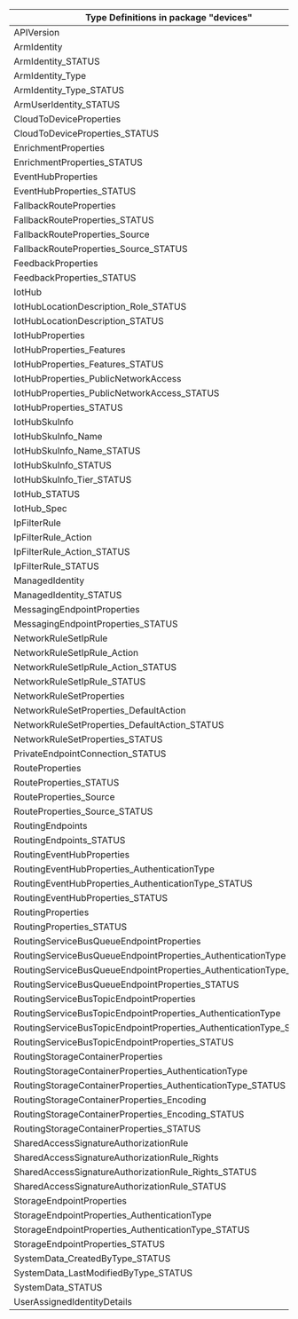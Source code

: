 | Type Definitions in package "devices"                              | v1api20210702 |
|--------------------------------------------------------------------|---------------|
| APIVersion                                                         | v1api20210702 |
| ArmIdentity                                                        | v1api20210702 |
| ArmIdentity_STATUS                                                 | v1api20210702 |
| ArmIdentity_Type                                                   | v1api20210702 |
| ArmIdentity_Type_STATUS                                            | v1api20210702 |
| ArmUserIdentity_STATUS                                             | v1api20210702 |
| CloudToDeviceProperties                                            | v1api20210702 |
| CloudToDeviceProperties_STATUS                                     | v1api20210702 |
| EnrichmentProperties                                               | v1api20210702 |
| EnrichmentProperties_STATUS                                        | v1api20210702 |
| EventHubProperties                                                 | v1api20210702 |
| EventHubProperties_STATUS                                          | v1api20210702 |
| FallbackRouteProperties                                            | v1api20210702 |
| FallbackRouteProperties_STATUS                                     | v1api20210702 |
| FallbackRouteProperties_Source                                     | v1api20210702 |
| FallbackRouteProperties_Source_STATUS                              | v1api20210702 |
| FeedbackProperties                                                 | v1api20210702 |
| FeedbackProperties_STATUS                                          | v1api20210702 |
| IotHub                                                             | v1api20210702 |
| IotHubLocationDescription_Role_STATUS                              | v1api20210702 |
| IotHubLocationDescription_STATUS                                   | v1api20210702 |
| IotHubProperties                                                   | v1api20210702 |
| IotHubProperties_Features                                          | v1api20210702 |
| IotHubProperties_Features_STATUS                                   | v1api20210702 |
| IotHubProperties_PublicNetworkAccess                               | v1api20210702 |
| IotHubProperties_PublicNetworkAccess_STATUS                        | v1api20210702 |
| IotHubProperties_STATUS                                            | v1api20210702 |
| IotHubSkuInfo                                                      | v1api20210702 |
| IotHubSkuInfo_Name                                                 | v1api20210702 |
| IotHubSkuInfo_Name_STATUS                                          | v1api20210702 |
| IotHubSkuInfo_STATUS                                               | v1api20210702 |
| IotHubSkuInfo_Tier_STATUS                                          | v1api20210702 |
| IotHub_STATUS                                                      | v1api20210702 |
| IotHub_Spec                                                        | v1api20210702 |
| IpFilterRule                                                       | v1api20210702 |
| IpFilterRule_Action                                                | v1api20210702 |
| IpFilterRule_Action_STATUS                                         | v1api20210702 |
| IpFilterRule_STATUS                                                | v1api20210702 |
| ManagedIdentity                                                    | v1api20210702 |
| ManagedIdentity_STATUS                                             | v1api20210702 |
| MessagingEndpointProperties                                        | v1api20210702 |
| MessagingEndpointProperties_STATUS                                 | v1api20210702 |
| NetworkRuleSetIpRule                                               | v1api20210702 |
| NetworkRuleSetIpRule_Action                                        | v1api20210702 |
| NetworkRuleSetIpRule_Action_STATUS                                 | v1api20210702 |
| NetworkRuleSetIpRule_STATUS                                        | v1api20210702 |
| NetworkRuleSetProperties                                           | v1api20210702 |
| NetworkRuleSetProperties_DefaultAction                             | v1api20210702 |
| NetworkRuleSetProperties_DefaultAction_STATUS                      | v1api20210702 |
| NetworkRuleSetProperties_STATUS                                    | v1api20210702 |
| PrivateEndpointConnection_STATUS                                   | v1api20210702 |
| RouteProperties                                                    | v1api20210702 |
| RouteProperties_STATUS                                             | v1api20210702 |
| RouteProperties_Source                                             | v1api20210702 |
| RouteProperties_Source_STATUS                                      | v1api20210702 |
| RoutingEndpoints                                                   | v1api20210702 |
| RoutingEndpoints_STATUS                                            | v1api20210702 |
| RoutingEventHubProperties                                          | v1api20210702 |
| RoutingEventHubProperties_AuthenticationType                       | v1api20210702 |
| RoutingEventHubProperties_AuthenticationType_STATUS                | v1api20210702 |
| RoutingEventHubProperties_STATUS                                   | v1api20210702 |
| RoutingProperties                                                  | v1api20210702 |
| RoutingProperties_STATUS                                           | v1api20210702 |
| RoutingServiceBusQueueEndpointProperties                           | v1api20210702 |
| RoutingServiceBusQueueEndpointProperties_AuthenticationType        | v1api20210702 |
| RoutingServiceBusQueueEndpointProperties_AuthenticationType_STATUS | v1api20210702 |
| RoutingServiceBusQueueEndpointProperties_STATUS                    | v1api20210702 |
| RoutingServiceBusTopicEndpointProperties                           | v1api20210702 |
| RoutingServiceBusTopicEndpointProperties_AuthenticationType        | v1api20210702 |
| RoutingServiceBusTopicEndpointProperties_AuthenticationType_STATUS | v1api20210702 |
| RoutingServiceBusTopicEndpointProperties_STATUS                    | v1api20210702 |
| RoutingStorageContainerProperties                                  | v1api20210702 |
| RoutingStorageContainerProperties_AuthenticationType               | v1api20210702 |
| RoutingStorageContainerProperties_AuthenticationType_STATUS        | v1api20210702 |
| RoutingStorageContainerProperties_Encoding                         | v1api20210702 |
| RoutingStorageContainerProperties_Encoding_STATUS                  | v1api20210702 |
| RoutingStorageContainerProperties_STATUS                           | v1api20210702 |
| SharedAccessSignatureAuthorizationRule                             | v1api20210702 |
| SharedAccessSignatureAuthorizationRule_Rights                      | v1api20210702 |
| SharedAccessSignatureAuthorizationRule_Rights_STATUS               | v1api20210702 |
| SharedAccessSignatureAuthorizationRule_STATUS                      | v1api20210702 |
| StorageEndpointProperties                                          | v1api20210702 |
| StorageEndpointProperties_AuthenticationType                       | v1api20210702 |
| StorageEndpointProperties_AuthenticationType_STATUS                | v1api20210702 |
| StorageEndpointProperties_STATUS                                   | v1api20210702 |
| SystemData_CreatedByType_STATUS                                    | v1api20210702 |
| SystemData_LastModifiedByType_STATUS                               | v1api20210702 |
| SystemData_STATUS                                                  | v1api20210702 |
| UserAssignedIdentityDetails                                        | v1api20210702 |
